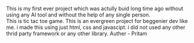 This is my first ever project which was actully buid long time ago without using any AI tool and without the help of any single person. <br>This is tic tac toe game. This is an evergreen project for beggenier dev like me. i made this using just html, css and javascipt. i did not used any other thrid party framework or any other library.
Auther - Pritam 

